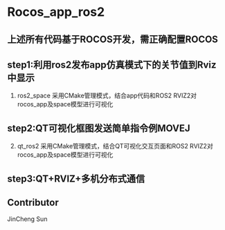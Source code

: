 # Rocos_app_ros2
## 上述所有代码基于ROCOS开发，需正确配置ROCOS
## step1:利用ros2发布app仿真模式下的关节值到Rviz中显示 
1. ros2_space
   采用CMake管理模式，结合app代码和ROS2 RVIZ2对rocos_app及space模型进行可视化
## step2:QT可视化框图发送简单指令例MOVEJ 
2. qt_ros2
   采用CMake管理模式，结合QT可视化交互页面和ROS2 RVIZ2对rocos_app及space模型进行可视化
## step3:QT+RVIZ+多机分布式通信

## Contributor
JinCheng Sun
